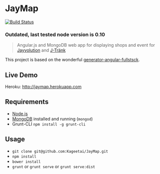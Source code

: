 # JayMap

[![Build Status](https://travis-ci.org/Kageetai/JayMap.svg?branch=master)](https://travis-ci.org/Kageetai/JayMap)

### Outdated, last tested node version is 0.10

> Angular.js and MongoDB web app for displaying shops and event for [Jayvolution](jayvolution-ev.de) and [J-Tränk](j-traenk.de)

This project is based on the wonderful [generator-angular-fullstsck](https://github.com/DaftMonk/generator-angular-fullstack).

## Live Demo

Heroku: http://jaymap.herokuapp.com

## Requirements

- [Node.js](http://nodejs.org/)
- [MongoDB](https://www.mongodb.com/) installed and running (`mongod`)
- Grunt-CLI `npm install -g grunt-cli`

## Usage

- `git clone git@github.com:Kageetai/JayMap.git`
- `npm install`
- `bower install`
- `grunt` or `grunt serve` or `grunt serve:dist`
